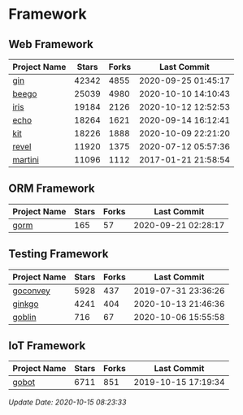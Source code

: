 # Framework

## Web Framework

| Project Name | Stars | Forks | Last Commit |
| ------------ | ----- | ----- | ----------- |
| [gin](https://github.com/gin-gonic/gin) | 42342 | 4855 | 2020-09-25 01:45:17 |
| [beego](https://github.com/astaxie/beego) | 25039 | 4980 | 2020-10-10 14:10:43 |
| [iris](https://github.com/kataras/iris) | 19184 | 2126 | 2020-10-12 12:52:53 |
| [echo](https://github.com/labstack/echo) | 18264 | 1621 | 2020-09-14 16:12:41 |
| [kit](https://github.com/go-kit/kit) | 18226 | 1888 | 2020-10-09 22:21:20 |
| [revel](https://github.com/revel/revel) | 11920 | 1375 | 2020-07-12 05:57:36 |
| [martini](https://github.com/go-martini/martini) | 11096 | 1112 | 2017-01-21 21:58:54 |

## ORM Framework

| Project Name | Stars | Forks | Last Commit |
| ------------ | ----- | ----- | ----------- |
| [gorm](https://github.com/jinzhu/gorm) | 165 | 57 | 2020-09-21 02:28:17 |

## Testing Framework

| Project Name | Stars | Forks | Last Commit |
| ------------ | ----- | ----- | ----------- |
| [goconvey](https://github.com/smartystreets/goconvey) | 5928 | 437 | 2019-07-31 23:36:26 |
| [ginkgo](https://github.com/onsi/ginkgo) | 4241 | 404 | 2020-10-13 21:46:36 |
| [goblin](https://github.com/franela/goblin) | 716 | 67 | 2020-10-06 15:55:58 |

## IoT Framework

| Project Name | Stars | Forks | Last Commit |
| ------------ | ----- | ----- | ----------- |
| [gobot](https://github.com/hybridgroup/gobot) | 6711 | 851 | 2019-10-15 17:19:34 |

*Update Date: 2020-10-15 08:23:33*